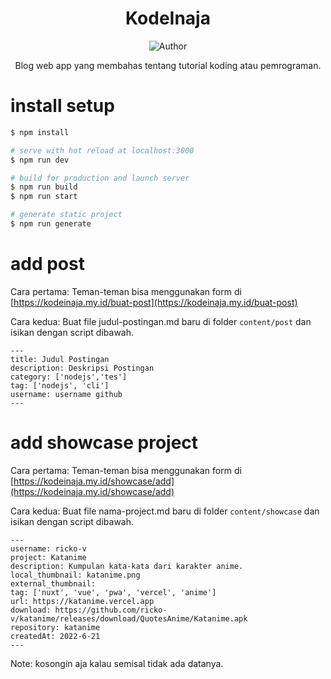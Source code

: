 <div align="center">
 
# KodeInaja
![Author](https://img.shields.io/badge/Author-ricko%20veriyanto-blue.svg?style=for-the-badge&logo=github)
<p>Blog web app yang membahas tentang tutorial koding atau pemrograman.</p>
</div>

# install setup
```sh
$ npm install

# serve with hot reload at localhost:3000
$ npm run dev

# build for production and launch server
$ npm run build
$ npm run start

# generate static project
$ npm run generate
```

# add post
Cara pertama:
Teman-teman bisa menggunakan form di [https://kodeinaja.my.id/buat-post](https://kodeinaja.my.id/buat-post)

Cara kedua:
Buat file judul-postingan.md baru di folder ```content/post```
dan isikan dengan script dibawah.

```
---
title: Judul Postingan
description: Deskripsi Postingan
category: ['nodejs','tes']
tag: ['nodejs', 'cli']
username: username github
---
```

# add showcase project
Cara pertama:
Teman-teman bisa menggunakan form di [https://kodeinaja.my.id/showcase/add](https://kodeinaja.my.id/showcase/add)

Cara kedua:
Buat file nama-project.md baru di folder ```content/showcase```
dan isikan dengan script dibawah.

```
---
username: ricko-v
project: Katanime
description: Kumpulan kata-kata dari karakter anime.
local_thumbnail: katanime.png
external_thumbnail:
tag: ['nuxt', 'vue', 'pwa', 'vercel', 'anime']
url: https://katanime.vercel.app
download: https://github.com/ricko-v/katanime/releases/download/QuotesAnime/Katanime.apk
repository: katanime
createdAt: 2022-6-21
---
```

Note: kosongin aja kalau semisal tidak ada datanya.
